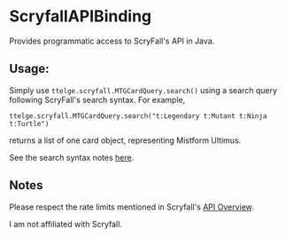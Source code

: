 # ScryfallAPIBinding

Provides programmatic access to ScryFall's API in Java.

## Usage:

Simply use `ttelge.scryfall.MTGCardQuery.search()` using a search query following ScryFall's search syntax.
For example, 

`ttelge.scryfall.MTGCardQuery.search("t:Legendary t:Mutant t:Ninja t:Turtle")`

returns a list of one card object, representing Mistform Ultimus.

See the search syntax notes [here](https://www.scryfall.com/docs/syntax).

## Notes

Please respect the rate limits mentioned in Scryfall's [API Overview](https://scryfall.com/docs/api-overview).

I am not affiliated with Scryfall.
